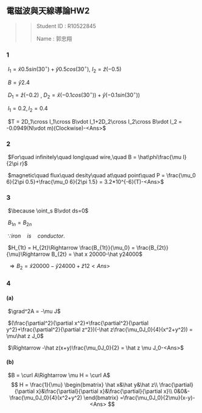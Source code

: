 ## 電磁波與天線導論HW2

> >Student ID : R10522845
> >
> >Name : 郭忠翔

### 1

​	$I_1 = \hat x0.5sin(30^\circ)+\hat y0.5cos(30^\circ)$,  $I_2 = \hat z(-0.5)$

​	$B = \hat y2.4$

​	$D_1 = \hat z(-0.2)$ ,  $D_2 = \hat x(-0.1cos(30^\circ))+\hat y(-0.1sin(30^\circ))$

​	$l_1 = 0.2,l_2 = 0.4$

​	$T = 2D_1\cross I_1\cross B\vdot l_1+2D_2\cross I_2\cross B\vdot l_2 = -0.0949(N\vdot m)(Clockwise)-<Ans>$

### 2

​	$For\quad infinitely\quad long\quad wire,\quad B = \hat\phi\frac{\mu I}{2\pi r}$

​	$magnetic\quad flux\quad desity\quad at\quad point\quad P = \frac{\mu_0 6}{2\pi 0.5}+\frac{\mu_0 6}{2\pi 1.5} = 3.2*10^{-6}(T)-<Ans>$ 

### 3

​	$\because \oint_s B\vdot ds=0$

​	$B_{1n} = B_{2n}$

​	$\because iron\quad is\quad conductor.$

​	$H_{1t} = H_{2t}\Rightarrow \frac{B_{1t}}{\mu_0} = \frac{B_{2t}}{\mu}\Rightarrow B_{2t} = \hat x 20000-\hat y24000$

​	$\Rightarrow B_2 = \hat x 20000-\hat y24000+\hat z 12<Ans>$

### 4

#### (a)

​	$\grad^2A = -\mu J$

​	$(\frac{\partial^2}{\partial x^2}+\frac{\partial^2}{\partial y^2}+\frac{\partial^2}{\partial z^2})(-\hat z\frac{\mu_0J_0}{4}(x^2+y^2)) = \mu\hat z J_0$

​	$\Rightarrow -\hat z(x+y)\frac{\mu_0J_0}{2} = \hat z \mu J_0-<Ans>$

#### (b)

​	$B = \curl A\Rightarrow \mu H = \curl A$
$$
H = \frac{1}{\mu}
\begin{bmatrix}
\hat x&\hat y&\hat z\\
\frac{\partial}{\partial x}&\frac{\partial}{\partial x}&\frac{\partial}{\partial x}\\
0&0&-\frac{\mu_0J_0}{4}(x^2+y^2) 
\end{bmatrix}
=\frac{\mu_0J_0}{2\mu}(x-y)-<Ans>
$$
